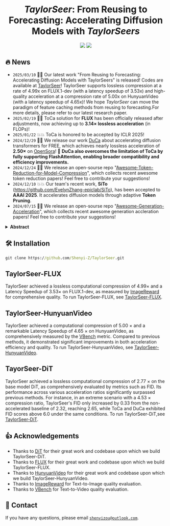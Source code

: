 <div align=center>
  
# *TaylorSeer*: From Reusing to Forecasting: Accelerating Diffusion Models with *TaylorSeers*

<p>
<a href='https://arxiv.org/abs/2503.06923'><img src='https://img.shields.io/badge/Paper-arXiv-red'></a>
<a href='https://taylorseer.github.io/TaylorSeer/'><img src='https://img.shields.io/badge/Project-Page-blue'></a>
</p>

</div>

## 🔥 News

* `2025/03/10` 🚀🚀 Our latest work "From Reusing to Forecasting: Accelerating Diffusion Models with TaylorSeers" is released! Codes are available at [TaylorSeer](https://github.com/Shenyi-Z/TaylorSeer)! TaylorSeer supports lossless compression at a rate of 4.99x on FLUX.1-dev (with a latency speedup of 3.53x) and high-quality acceleration at a compression rate of 5.00x on HunyuanVideo (with a latency speedup of 4.65x)! We hope *TaylorSeer* can move the paradigm of feature caching methods from reusing to forecasting.For more details, please refer to our latest research paper.
* `2025/02/19` 🚀🚀 ToCa solution for **FLUX** has been officially released after adjustments, now achieving up to **3.14× lossless acceleration** (in FLOPs)!
* `2025/01/22` 💥💥 ToCa is honored to be accepted by ICLR 2025!
* `2024/12/29` 🚀🚀 We release our work [DuCa](https://arxiv.org/abs/2412.18911) about accelerating diffusion transformers for FREE, which achieves nearly lossless acceleration of **2.50×** on [OpenSora](https://github.com/hpcaitech/Open-Sora)! 🎉 **DuCa also overcomes the limitation of ToCa by fully supporting FlashAttention, enabling broader compatibility and efficiency improvements.**
* `2024/12/24` 🤗🤗 We release an open-sourse repo "[Awesome-Token-Reduction-for-Model-Compression](https://github.com/xuyang-liu16/Awesome-Token-Reduction-for-Model-Compression)", which collects recent awesome token reduction papers! Feel free to contribute your suggestions!
* `2024/12/10` 💥💥 Our team's recent work, **SiTo** (https://github.com/EvelynZhang-epiclab/SiTo), has been accepted to **AAAI 2025**. It accelerates diffusion models through adaptive **Token Pruning**.
* `2024/07/15` 🤗🤗 We release an open-sourse repo "[Awesome-Generation-Acceleration](https://github.com/xuyang-liu16/Awesome-Generation-Acceleration)", which collects recent awesome generation accleration papers! Feel free to contribute your suggestions!

<details>
  <summary><strong>Abstract</strong></summary>

  Diffusion Transformers (DiT) have revolutionized high-fidelity image and video synthesis, yet their computational demands remain prohibitive for real-time applications. To solve this problem, feature caching has been proposed to accelerate diffusion models by caching the features in the previous timesteps and then reusing them in the following timesteps. However, at timesteps with significant intervals, the feature similarity in diffusion models decreases substantially, leading to a pronounced increase in errors introduced by feature caching, significantly harming the generation quality. To solve this problem, we propose TaylorSeer, which firstly shows that features of diffusion models at future timesteps can be predicted based on their values at previous timesteps. Based on the fact that features change slowly and continuously across timesteps, TaylorSeer employs a differential method to approximate the higher-order derivatives of features and predict features in future timesteps with Taylor series expansion. Extensive experiments demonstrate its significant effectiveness in both image and video synthesis, especially in high acceleration ratios. For instance, it achieves an almost lossless acceleration of 4.99$\times$ on FLUX and 5.00$\times$ on HunyuanVideo without additional training. On DiT, it achieves $3.41$ lower FID compared with previous SOTA at $4.53$$\times$ acceleration.

</details>

## 🛠 Installation

``` cmd
git clone https://github.com/Shenyi-Z/TaylorSeer.git
```


## TaylorSeer-FLUX

TaylorSeer achieved a lossless computational compression of 4.99$\times$ and a Latency Speedup of 3.53$\times$ on FLUX.1-dev, as measured by [ImageReward](https://github.com/THUDM/ImageReward) for comprehensive quality. To run TaylorSeer-FLUX, see [TaylorSeer-FLUX](TaylorSeer-FLUX.md).

## TaylorSeer-HunyuanVideo

TaylorSeer achieved a computational compression of 5.00 $\times$ and a remarkable Latency Speedup of 4.65 $\times$ on HunyuanVideo, as comprehensively measured by the [VBench](https://github.com/Vchitect/VBench) metric. Compared to previous methods, it demonstrated significant improvements in both acceleration efficiency and quality. To run TaylorSeer-HunyuanVideo, see [TaylorSeer-HunyuanVideo](TaylorSeer-HunyuanVideo.md).

## TayorSeer-DiT

TaylorSeer achieved a lossless computational compression of 2.77 $\times$ on the base model DiT, as comprehensively evaluated by metrics such as FID. Its performance across various acceleration ratios significantly surpassed previous methods. For instance, in an extreme scenario with a 4.53 $\times$ compression ratio, TaylorSeer's FID only increased by 0.33 from the non-accelerated baseline of 2.32, reaching 2.65, while ToCa and DuCa exhibited FID scores above 6.0 under the same conditions. To run TaylorSeer-DiT,see [TaylorSeer-DiT](TaylorSeer-DiT.md).


## 👍 Acknowledgements

- Thanks to [DiT](https://github.com/facebookresearch/DiT) for their great work and codebase upon which we build TaylorSeer-DiT.
- Thanks to [FLUX](https://github.com/black-forest-labs/flux) for their great work and codebase upon which we build TaylorSeer-FLUX.
- Thanks to [HunyuanVideo](https://github.com/Tencent/HunyuanVideo) for their great work and codebase upon which we build TaylorSeer-HunyuanVideo.
- Thanks to [ImageReward](https://github.com/THUDM/ImageReward) for Text-to-Image quality evaluation.
- Thanks to [VBench](https://github.com/Vchitect/VBench) for Text-to-Video quality evaluation.


## :e-mail: Contact

If you have any questions, please email [`shenyizou@outlook.com`](mailto:shenyizou@outlook.com).
